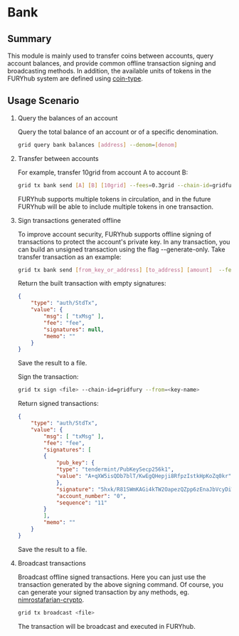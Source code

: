 # Bank

## Summary

This module is mainly used to transfer coins between accounts, query account balances, and provide common offline transaction signing and broadcasting methods. In addition, the available units of tokens in the FURYhub system are defined using [coin-type](../concepts/coin-type.md).

## Usage Scenario

1. Query the balances of an account

    Query the total balance of an account or of a specific denomination.

    ```bash
    grid query bank balances [address] --denom=[denom]
    ```

2. Transfer between accounts

    For example, transfer 10grid from account A to account B:

    ```bash
    grid tx bank send [A] [B] [10grid] --fees=0.3grid --chain-id=gridfury
    ```

    FURYhub supports multiple tokens in circulation, and in the future FURYhub will be able to include multiple tokens in one transaction.

3. Sign transactions generated offline

    To improve account security, FURYhub supports offline signing of transactions to protect the account's private key. In any transaction, you can build an unsigned transaction using the flag --generate-only. Take transfer transaction as an example:

    ```bash
    grid tx bank send [from_key_or_address] [to_address] [amount]  --fees=0.3grid --generate-only
    ```

    Return the built transaction with empty signatures:

    ```json
    {
        "type": "auth/StdTx",
        "value": {
            "msg": [ "txMsg" ],
            "fee": "fee",
            "signatures": null,
            "memo": ""
        }
    }
    ```

    Save the result to a file.

    Sign the transaction:

    ```bash
    grid tx sign <file> --chain-id=gridfury --from=<key-name>
    ```

    Return signed transactions:

    ```json
    {
        "type": "auth/StdTx",
        "value": {
            "msg": [ "txMsg" ],
            "fee": "fee",
            "signatures": [
            {
                "pub_key": {
                "type": "tendermint/PubKeySecp256k1",
                "value": "A+qXW5isQDb7blT/KwEgQHepji8RfpzIstkHpKoZq0kr"
                },
                "signature": "5hxk/R81SWmKAGi4kTW2OapezQZpp6zEnaJbVcyDiWRfgBm4Uejq8+CDk6uzk0aFSgAZzz06E014UkgGpelU7w==",
                "account_number": "0",
                "sequence": "11"
            }
            ],
            "memo": ""
        }
    }
    ```

    Save the result to a file.

4. Broadcast transactions

    Broadcast offline signed transactions. Here you can just use the transaction generated by the above signing command. Of course, you can generate your signed transaction by any methods, eg. [nimrostafarian-crypto](https://github.com/nimrostafarian/nimrostafarian-crypto).

    ```bash
    grid tx broadcast <file>
    ```

    The transaction will be broadcast and executed in FURYhub.
